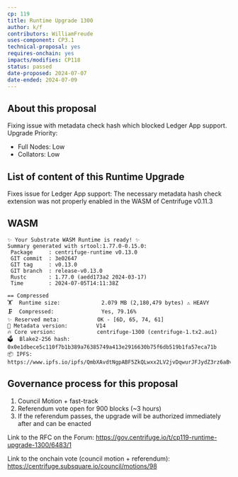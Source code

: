```yaml
---
cp: 119
title: Runtime Upgrade 1300
author: k/f
contributors: WilliamFreude 
uses-component: CP3.1
technical-proposal: yes
requires-onchain: yes
impacts/modifies: CP118
status: passed
date-proposed: 2024-07-07
date-ended: 2024-07-09
---
```


## About this proposal

Fixing issue with metadata check hash which blocked Ledger App support.
Upgrade Priority:
- Full Nodes: Low
- Collators: Low
  
## List of content of this Runtime Upgrade

Fixes issue for Ledger App support: The necessary metadata hash check extension was not properly enabled in the WASM of Centrifuge v0.11.3

## WASM

```
✨ Your Substrate WASM Runtime is ready! ✨
Summary generated with srtool:1.77.0-0.15.0:
 Package     : centrifuge-runtime v0.13.0
 GIT commit  : 3e02647
 GIT tag     : v0.13.0
 GIT branch  : release-v0.13.0
 Rustc       : 1.77.0 (aedd173a2 2024-03-17)
 Time        : 2024-07-05T14:11:38Z

== Compressed
🏋️  Runtime size:             2.079 MB (2,180,479 bytes) ⚠️ HEAVY
🗜  Compressed:               Yes, 79.16%
✨ Reserved meta:            OK - [6D, 65, 74, 61]
🎁 Metadata version:         V14
🔥 Core version:             centrifuge-1300 (centrifuge-1.tx2.au1)
🗳️  Blake2-256 hash:          0x0e1dbece5c110f7b1b389a76385749a413e2916630b75f6db519b1fa57eca71b
📦 IPFS:                     https://www.ipfs.io/ipfs/QmbXAvdtNgpABF5ZkQLwxx2LV2jvDqwurJFJydZ3rz6aBv
```
## Governance process for this proposal

1. Council Motion + fast-track 
2. Referendum vote open for 900 blocks (~3 hours)
3. If the referendum passes, the upgrade will be authorized immediately after and can be enacted


Link to the RFC on the Forum: https://gov.centrifuge.io/t/cp119-runtime-upgrade-1300/6483/1

Link to the onchain vote (council motion + referendum): https://centrifuge.subsquare.io/council/motions/98
